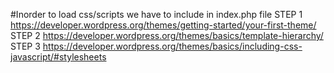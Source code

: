 #Inorder to load css/scripts we have to include <?php wp_head(); ?> in index.php file
STEP  1
https://developer.wordpress.org/themes/getting-started/your-first-theme/
STEP 2
https://developer.wordpress.org/themes/basics/template-hierarchy/
STEP 3
https://developer.wordpress.org/themes/basics/including-css-javascript/#stylesheets
